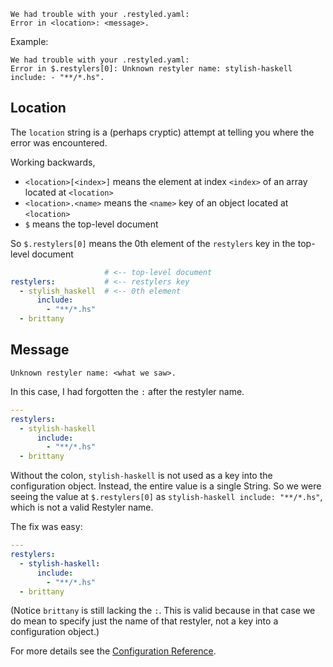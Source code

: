 ```
We had trouble with your .restyled.yaml:
Error in <location>: <message>.
```

Example:

```
We had trouble with your .restyled.yaml:
Error in $.restylers[0]: Unknown restyler name: stylish-haskell include: - "**/*.hs".
```

## Location

The `location` string is a (perhaps cryptic) attempt at telling you where the error was encountered.

Working backwards,

- `<location>[<index>]` means the element at index `<index>` of an array located at `<location>`
- `<location>.<name>` means the `<name>` key of an object located at `<location>`
- `$` means the top-level document

So `$.restylers[0]` means the 0th element of the `restylers` key in the top-level document

```yaml
                     # <-- top-level document
restylers:           # <-- restylers key
  - stylish_haskell  # <-- 0th element
      include:
        - "**/*.hs"
  - brittany
```

## Message

```
Unknown restyler name: <what we saw>.
```

In this case, I had forgotten the `:` after the restyler name.

```yaml
---
restylers:
  - stylish-haskell
      include:
        - "**/*.hs"
  - brittany
```

Without the colon, `stylish-haskell` is not used as a key into the configuration object. Instead, the entire value is a single String. So we were seeing the value at `$.restylers[0]` as `stylish-haskell include: "**/*.hs"`, which is not a valid Restyler name.

The fix was easy:

```yaml
---
restylers:
  - stylish-haskell:
      include:
        - "**/*.hs"
  - brittany
```

(Notice `brittany` is still lacking the `:`. This is valid because in that case we do mean to specify just the name of that restyler, not a key into a configuration object.)

For more details see the [Configuration Reference](https://github.com/restyled-io/restyled.io/wiki/Configuration-Reference#restyler).